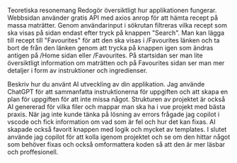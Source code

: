 Teoretiska resonemang
Redogör översiktligt hur applikationen fungerar.
Webbsidan använder gratis API med axios anrop för att hämta recept på massa maträtter. Genom användarinput i sökrutan filtreras vilka recept som ska visas på sidan endast efter tryck på knappen "Search". Man kan lägga till recept till "Favourites" för att den ska visas i /Favourites länken och ta bort de från den länken genom att trycka på knappen igen som ändras antigen på /Home sidan eller /Favourites. På startsidan ser man lite översiktligt information om maträtten och på Favourites sidan ser man mer detaljer i form av instruktioner och ingredienser. 

Beskriv hur du använt AI utveckling av din applikation. 
Jag använde ChatGPT för att sammanfatta instruktionerna för uppgiften och att skapa en plan för uppgiften för att inte missa något. Strukturen av projektet är också AI genererad för vilka filer och mappar man ska ha i vue projekt med bästa praxis. När jag inte kunde tänka på lösning av errors frågade jag copilot i vscode och fick information om vad som är fel och hur det kan fixas. AI skapade också favorit knappen med logik och mycket av templates. I slutet använde jag copilot för att kolla igenom projektet och se om den hittar något som behöver fixas och också omformattera koden så att den är mer läsbar och proffesionell. 